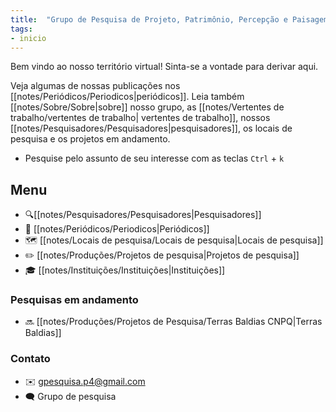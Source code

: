 ```yaml
---
title:  "Grupo de Pesquisa de Projeto, Patrimônio, Percepção e Paisagem"
tags: 
- inicio
---
```


Bem vindo ao nosso território virtual! Sinta-se a vontade para derivar aqui.

Veja algumas de nossas publicações nos [[notes/Periódicos/Periodicos|periódicos]]. Leia também [[notes/Sobre/Sobre|sobre]] nosso grupo, as [[notes/Vertentes de trabalho/vertentes de trabalho| vertentes de trabalho]], nossos [[notes/Pesquisadores/Pesquisadores|pesquisadores]], os locais de pesquisa e os projetos em andamento. 

 - Pesquise pelo assunto de seu interesse com as teclas `Ctrl` + `k`

## Menu
- 🔍[[notes/Pesquisadores/Pesquisadores|Pesquisadores]]
- 📄 [[notes/Periódicos/Periodicos|Periódicos]]
- 🗺️ [[notes/Locais de pesquisa/Locais de pesquisa|Locais de pesquisa]]
- ✏️ [[notes/Produções/Projetos de pesquisa|Projetos de pesquisa]]
- 🎓 [[notes/Instituições/Instituições|Instituições]]
### Pesquisas em andamento
- 🔜 [[notes/Produções/Projetos de Pesquisa/Terras Baldias CNPQ|Terras Baldias]]

### Contato
- ✉️ gpesquisa.p4@gmail.com
- 🗨️ Grupo de pesquisa


